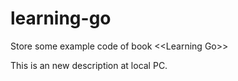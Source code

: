 # learning-go
Store some example code of book &lt;&lt;Learning Go>>

This is an new description at local PC.

